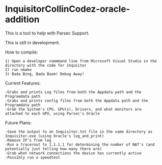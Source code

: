 # InquisitorCollinCodez-oracle-addition
This is a tool to help with Parsec Support.

This is still in development.

How to compile:

	1) Open a developer commmand line from Microsoft Visual Studio in the directory with the code for Inqusitor
	2) run nmake
	3) Bada Bing, Bada Boom! Debug Away!

Current Features:

	-Grabs and prints Log files from both the Appdata path and the Programdata path
	-Grabs and prints config files from both the Appdata path and the Programdata path
	-Grab the System's CPU. GPU(s), Drivers, and what monitors are attached to each GPU, using Parsec's Oracle

Future Plans:

	-Save the output to an Inquisitor.txt file in the same directory as Inquisitor.exe (using Oracle's log_and_print)
	-Remove IP's from log
	-Run a tracerout to 1.1.1.1 for determining the number of NAT's (and potentially just telling how many there are)
	-Grab what network connections the device has currently active 
	-Possibly run a speedtest
